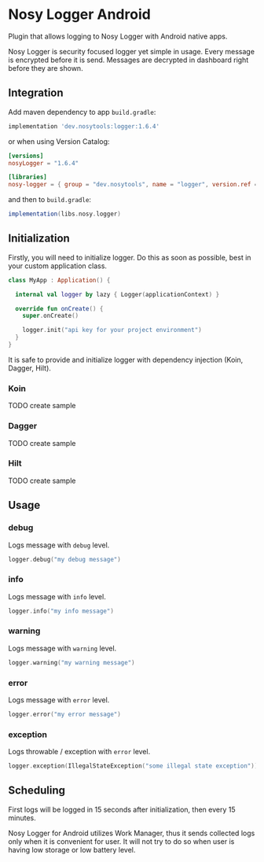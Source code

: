 # Nosy Logger Android

Plugin that allows logging to Nosy Logger with Android native apps.

Nosy Logger is security focused logger yet simple in usage. Every message is encrypted before it is send. Messages are decrypted in dashboard right before they are shown.

## Integration

Add maven dependency to app `build.gradle`:

```gradle
implementation 'dev.nosytools:logger:1.6.4'
```

or when using Version Catalog:

```toml
[versions]
nosyLogger = "1.6.4"

[libraries]
nosy-logger = { group = "dev.nosytools", name = "logger", version.ref = "nosyLogger" }
```

and then to `build.gradle`:

```gradle
implementation(libs.nosy.logger)
```

## Initialization

Firstly, you will need to initialize logger. Do this as soon as possible, best in your custom application class.

```kotlin
class MyApp : Application() {

  internal val logger by lazy { Logger(applicationContext) }

  override fun onCreate() {
    super.onCreate()

    logger.init("api key for your project environment")
  }
}
```

It is safe to provide and initialize logger with dependency injection (Koin, Dagger, Hilt).

### Koin

TODO create sample

### Dagger

TODO create sample

### Hilt

TODO create sample

## Usage

### debug

Logs message with `debug` level.

```kotlin
logger.debug("my debug message")
```

### info

Logs message with `info` level.

```kotlin
logger.info("my info message")
```

### warning

Logs message with `warning` level.

```kotlin
logger.warning("my warning message")
```

### error

Logs message with `error` level.

```kotlin
logger.error("my error message")
```

### exception

Logs throwable / exception with `error` level.

```kotlin
logger.exception(IllegalStateException("some illegal state exception"))
```

## Scheduling

First logs will be logged in 15 seconds after initialization, then every 15 minutes.

Nosy Logger for Android utilizes Work Manager, thus it sends collected logs only when it is convenient for user. It will not try to do so when user is having low storage or low battery level.
